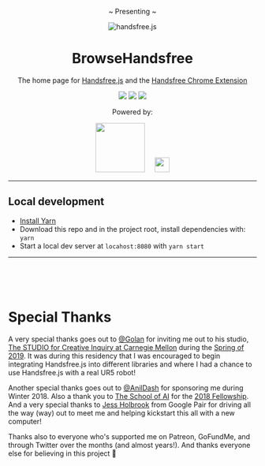<div align="center">
  <p>~ Presenting ~</p>
  <p><img src="https://i.imgur.com/lBdg97f.gif" alt="handsfree.js"></p>
  <h1>BrowseHandsfree</h1>
  <p>The home page for <a href="https://github.com/handsfreejs/handsfree">Handsfree.js</a> and the <a href="https://github.com/handsfreejs/handsfree-chrome">Handsfree Chrome Extension</a></p>
  <p>
    <img class="mr-1" src="https://img.shields.io/github/last-commit/handsfreejs/browsehandsfree.com.svg"> <img class="mr-1" src="https://img.shields.io/github/issues/handsfreejs/browsehandsfree.com/bugs?label=bugs">
    <img src="https://img.shields.io/github/issues/handsfreejs/browsehandsfree.com/request?label=requests">
  </p>
  <p>Powered by:</p>
  <p><a href="https://github.com/jeeliz/jeelizWeboji"><img width=100 src="https://jeeliz.com/wp-content/uploads/2018/01/LOGO_JEELIZ_BLUE.png"></a> &nbsp;&nbsp;&nbsp;
  <a href="https://github.com/tensorflow/tfjs-models/"><img src='https://i.imgur.com/KqlnNuA.png' height=30></a>
  </p>
</div>

---

## Local development

- [Install Yarn](https://yarnpkg.com/en/docs/install)
- Download this repo and in the project root, install dependencies with: `yarn`
- Start a local dev server at `locahost:8080` with `yarn start`

---

<br>
<br>
<br>

# Special Thanks

A very special thanks goes out to [@Golan](https://twitter.com/golan) for inviting me out to his studio, [The STUDIO for Creative Inquiry at Carnegie Mellon](http://studioforcreativeinquiry.org/) during the [Spring of 2019](https://www.flickr.com/photos/creativeinquiry/albums/72157703188612302). It was during this residency that I was encouraged to begin integrating Handsfree.js into different libraries and where I had a chance to use Handsfree.js with a real UR5 robot!

Another special thanks goes out to [@AnilDash](https://twitter.com/anildash) for sponsoring me during Winter 2018. Also a thank you to [The School of AI](https://twitter.com/SchoolOfAIOffic) for the [2018 Fellowship](https://www.youtube.com/watch?v=CJDpF4xUieY&t=58). And a very special thanks to [Jess Holbrook](https://twitter.com/jessscon) from Google Pair for driving all the way (way) out to meet me and helping kickstart this all with a new computer!

Thanks also to everyone who's supported me on Patreon, GoFundMe, and through Twitter over the months (and almost years!). And thanks everyone else for believing in this project 👋
